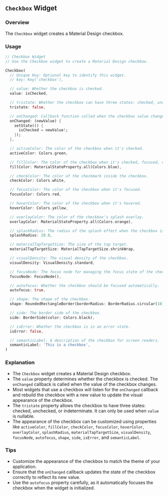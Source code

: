## `Checkbox` Widget

### Overview
The `Checkbox` widget creates a Material Design checkbox.

### Usage
```dart
// Checkbox Widget
// Use the Checkbox widget to create a Material Design checkbox.

Checkbox(
  // Unique Key: Optional key to identify this widget.
  // key: Key('checkbox'),

  // value: Whether the checkbox is checked.
  value: isChecked,

  // tristate: Whether the checkbox can have three states: checked, unchecked, or indeterminate.
  tristate: false,

  // onChanged: Callback function called when the checkbox value changes.
  onChanged: (newValue) {
    setState(() {
      isChecked = newValue!;
    });
  },

  // activeColor: The color of the checkbox when it's checked.
  activeColor: Colors.green,

  // fillColor: The color of the checkbox when it's checked, focused, or hovered.
  fillColor: MaterialStateProperty.all(Colors.blue),

  // checkColor: The color of the checkmark inside the checkbox.
  checkColor: Colors.white,

  // focusColor: The color of the checkbox when it's focused.
  focusColor: Colors.red,

  // hoverColor: The color of the checkbox when it's hovered.
  hoverColor: Colors.yellow,

  // overlayColor: The color of the checkbox's splash overlay.
  overlayColor: MaterialStateProperty.all(Colors.orange),

  // splashRadius: The radius of the splash effect when the checkbox is tapped.
  splashRadius: 20.0,

  // materialTapTargetSize: The size of the tap target.
  materialTapTargetSize: MaterialTapTargetSize.shrinkWrap,

  // visualDensity: The visual density of the checkbox.
  visualDensity: VisualDensity.standard,

  // focusNode: The focus node for managing the focus state of the checkbox.
  focusNode: FocusNode(),

  // autofocus: Whether the checkbox should be focused automatically.
  autofocus: true,

  // shape: The shape of the checkbox.
  shape: RoundedRectangleBorder(borderRadius: BorderRadius.circular(10)),

  // side: The border side of the checkbox.
  side: BorderSide(color: Colors.black),

  // isError: Whether the checkbox is in an error state.
  isError: false,

  // semanticLabel: A description of the checkbox for screen readers.
  semanticLabel: 'This is a checkbox',
)
```

### Explanation
- The `Checkbox` widget creates a Material Design checkbox.
- The `value` property determines whether the checkbox is checked. The `onChanged` callback is called when the value of the checkbox changes.
- Most widgets that use a checkbox will listen for the `onChanged` callback and rebuild the checkbox with a new value to update the visual appearance of the checkbox.
- The `tristate` property allows the checkbox to have three states: checked, unchecked, or indeterminate. It can only be used when `value` is nullable.
- The appearance of the checkbox can be customized using properties like `activeColor`, `fillColor`, `checkColor`, `focusColor`, `hoverColor`, `overlayColor`, `splashRadius`, `materialTapTargetSize`, `visualDensity`, `focusNode`, `autofocus`, `shape`, `side`, `isError`, and `semanticLabel`.

### Tips
- Customize the appearance of the checkbox to match the theme of your application.
- Ensure that the `onChanged` callback updates the state of the checkbox correctly to reflect its new value.
- Use the `autofocus` property carefully, as it automatically focuses the checkbox when the widget is initialized.

